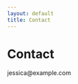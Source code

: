 ```yaml
---
layout: default
title: Contact
---
```

<div class="header">
  <h1>Contact</h1>
</div>

<div class="text-center">
jessica@example.com
</div>

